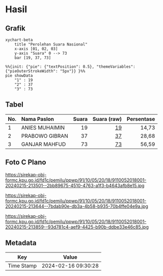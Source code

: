 # Hasil

## Grafik

```mermaid
xychart-beta
    title "Perolehan Suara Nasional"
    x-axis [01, 02, 03]
    y-axis "Suara" 0 --> 73
    bar [19, 37, 73]
```

```mermaid
%%{init: {"pie": {"textPosition": 0.5}, "themeVariables": {"pieOuterStrokeWidth": "5px"}} }%%
pie showData
    "1" : 19
    "2" : 37
    "3" : 73
```

## Tabel

| No. | Nama Paslon    | Suara | Suara (raw) | Persentase |
|:--- |:-------------- | -----:| -----------:| ----------:|
| 1   | ANIES MUHAIMIN | 19    | [19][p-1]   | 14,73      |
| 2   | PRABOWO GIBRAN | 37    | [37][p-2]   | 28,68      |
| 3   | GANJAR MAHFUD  | 73    | [73][p-3]   | 56,59      |


[p-1]: https://github.com/gigit-pemilu/pemilu-2024/blob/main/pilpres/hitung-suara/sub/91-papua/sub/10-sarmi/sub/05-bonggo/sub/2018-rotea/sub/001-tps/sub/paslon-1.txt
[p-2]: https://github.com/gigit-pemilu/pemilu-2024/blob/main/pilpres/hitung-suara/sub/91-papua/sub/10-sarmi/sub/05-bonggo/sub/2018-rotea/sub/001-tps/sub/paslon-2.txt
[p-3]: https://github.com/gigit-pemilu/pemilu-2024/blob/main/pilpres/hitung-suara/sub/91-papua/sub/10-sarmi/sub/05-bonggo/sub/2018-rotea/sub/001-tps/sub/paslon-3.txt

## Foto C Plano

https://sirekap-obj-formc.kpu.go.id/fd1c/pemilu/ppwp/91/10/05/20/18/9110052018001-20240215-213501--2bb89675-4510-4763-a1f3-b4643afb8e15.jpg

https://sirekap-obj-formc.kpu.go.id/fd1c/pemilu/ppwp/91/10/05/20/18/9110052018001-20240215-213644--7bdab90e-db3a-4b58-b935-70b4ffe04e9a.jpg

https://sirekap-obj-formc.kpu.go.id/fd1c/pemilu/ppwp/91/10/05/20/18/9110052018001-20240215-213859--93d781c4-aef9-4425-b90b-ddbe33e46c85.jpg


## Metadata

| Key        | Value               |
| ---------- | ------------------- |
| Time Stamp | 2024-02-16 09:30:28 |



